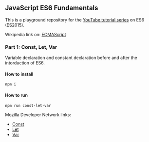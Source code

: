 ## JavaScript ES6 Fundamentals

This is a playground repository for the [YouTube tutorial series](https://www.youtube.com/watch?v=ROP2JsfAYZI) on ES6 (ES2015).

Wikipedia link on: [ECMAScript](https://en.wikipedia.org/wiki/ECMAScript)


### Part 1: Const, Let, Var

Variable declaration and constant declaration before and after the intorduction of ES6.

#### How to install
```
npm i
```

#### How to run
```
npm run const-let-var
```

Mozilla Developer Network links:
- [Const](https://developer.mozilla.org/en-US/docs/Web/JavaScript/Reference/Statements/const)
- [Let](https://developer.mozilla.org/en-US/docs/Web/JavaScript/Reference/Statements/let)
- [Var](https://developer.mozilla.org/en-US/docs/Web/JavaScript/Reference/Statements/var)
